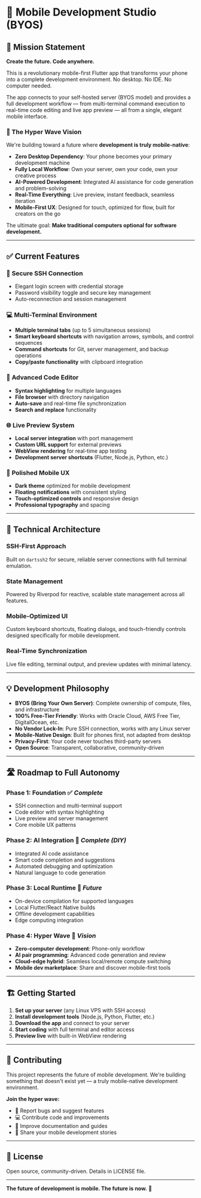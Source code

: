 # 🧪 Mobile Development Studio (BYOS)

## 🧠 Mission Statement

**Create the future. Code anywhere.**

This is a revolutionary mobile-first Flutter app that transforms your phone into a complete development environment. No desktop. No IDE. No computer needed.

The app connects to your self-hosted server (BYOS model) and provides a full development workflow — from multi-terminal command execution to real-time code editing and live app preview — all from a single, elegant mobile interface.

### 🌊 The Hyper Wave Vision

We're building toward a future where **development is truly mobile-native**:

- **Zero Desktop Dependency**: Your phone becomes your primary development machine
- **Fully Local Workflow**: Own your server, own your code, own your creative process
- **AI-Powered Development**: Integrated AI assistance for code generation and problem-solving
- **Real-Time Everything**: Live preview, instant feedback, seamless iteration
- **Mobile-First UX**: Designed for touch, optimized for flow, built for creators on the go

The ultimate goal: **Make traditional computers optional for software development.**

---

## ✅ Current Features

### 🔐 **Secure SSH Connection**
- Elegant login screen with credential storage
- Password visibility toggle and secure key management
- Auto-reconnection and session management

### 💻 **Multi-Terminal Environment**
- **Multiple terminal tabs** (up to 5 simultaneous sessions)
- **Smart keyboard shortcuts** with navigation arrows, symbols, and control sequences
- **Command shortcuts** for Git, server management, and backup operations
- **Copy/paste functionality** with clipboard integration

### 📝 **Advanced Code Editor**
- **Syntax highlighting** for multiple languages
- **File browser** with directory navigation
- **Auto-save** and real-time file synchronization
- **Search and replace** functionality

### 🌐 **Live Preview System**
- **Local server integration** with port management
- **Custom URL support** for external previews
- **WebView rendering** for real-time app testing
- **Development server shortcuts** (Flutter, Node.js, Python, etc.)

### 🎨 **Polished Mobile UX**
- **Dark theme** optimized for mobile development
- **Floating notifications** with consistent styling
- **Touch-optimized controls** and responsive design
- **Professional typography** and spacing

---

## 🚀 Technical Architecture

### **SSH-First Approach**
Built on `dartssh2` for secure, reliable server connections with full terminal emulation.

### **State Management**
Powered by Riverpod for reactive, scalable state management across all features.

### **Mobile-Optimized UI**
Custom keyboard shortcuts, floating dialogs, and touch-friendly controls designed specifically for mobile development.

### **Real-Time Synchronization**
Live file editing, terminal output, and preview updates with minimal latency.

---

## 💡 Development Philosophy

- **BYOS (Bring Your Own Server)**: Complete ownership of compute, files, and infrastructure
- **100% Free-Tier Friendly**: Works with Oracle Cloud, AWS Free Tier, DigitalOcean, etc.
- **No Vendor Lock-In**: Pure SSH connection, works with any Linux server
- **Mobile-Native Design**: Built for phones first, not adapted from desktop
- **Privacy-First**: Your code never touches third-party servers
- **Open Source**: Transparent, collaborative, community-driven

---

## 🛣️ Roadmap to Full Autonomy

### **Phase 1: Foundation** ✅ *Complete*
- SSH connection and multi-terminal support
- Code editor with syntax highlighting
- Live preview and server management
- Core mobile UX patterns

### **Phase 2: AI Integration** 🚧 *Complete (DIY)*
- Integrated AI code assistance
- Smart code completion and suggestions
- Automated debugging and optimization
- Natural language to code generation

### **Phase 3: Local Runtime** 🔮 *Future*
- On-device compilation for supported languages
- Local Flutter/React Native builds
- Offline development capabilities
- Edge computing integration

### **Phase 4: Hyper Wave** 🌊 *Vision*
- **Zero-computer development**: Phone-only workflow
- **AI pair programming**: Advanced code generation and review
- **Cloud-edge hybrid**: Seamless local/remote compute switching
- **Mobile dev marketplace**: Share and discover mobile-first tools

---

## 🏗️ Getting Started

1. **Set up your server** (any Linux VPS with SSH access)
2. **Install development tools** (Node.js, Python, Flutter, etc.)
3. **Download the app** and connect to your server
4. **Start coding** with full terminal and editor access
5. **Preview live** with built-in WebView rendering

---

## 🤝 Contributing

This project represents the future of mobile development. We're building something that doesn't exist yet — a truly mobile-native development environment.

**Join the hyper wave:**
- 🐛 Report bugs and suggest features
- 💻 Contribute code and improvements  
- 📖 Improve documentation and guides
- 🌟 Share your mobile development stories

---

## 📄 License

Open source, community-driven. Details in LICENSE file.

---

**The future of development is mobile. The future is now.** 🚀


